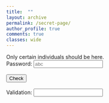 ```yaml
---
title:  ""
layout: archive
permalink: /secret-page/
author_profile: true
comments: true
classes: wide
---
```


<html>
  
<head>
    <title>passwor validation</title>
    <script type="text/javascript">
        function check_password() {
            var res;
            var str = document.getElementById("input").value;
            if (str.match("taylor"))
                res = "TRUE";
            else
                res = "FALSE (About Me and Anagrams)";
            document.getElementById("output").value = res;
            if (res == "TRUE")
            	window.location.href = 'https://justinkleidermacher.com/secret-page/easter/';
        }
    </script>
</head>
  
<body>
    <p>
        Only certain individuals should be here.
        <br>Password:
        <input type="text" 
               placeholder="abc"
               id="input" />
        <br/>
        <br/>
        <input type="button"
               value="Check" 
               onclick="check_password()" />
        <br/>
        <br/> Validation:
        <input type="text" 
               id="output"
               readonly/>
    </p>
</body>
  
</html>